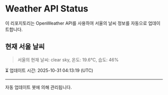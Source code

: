 
# Weather API Status

이 리포지토리는 OpenWeather API를 사용하여 서울의 날씨 정보를 자동으로 업데이트합니다.

## 현재 서울 날씨
> 서울의 현재 날씨: clear sky, 온도: 19.6°C, 습도: 46%

⏳ 업데이트 시간: 2025-10-31 04:13:19 (UTC)

---
자동 업데이트 봇에 의해 관리됩니다.
